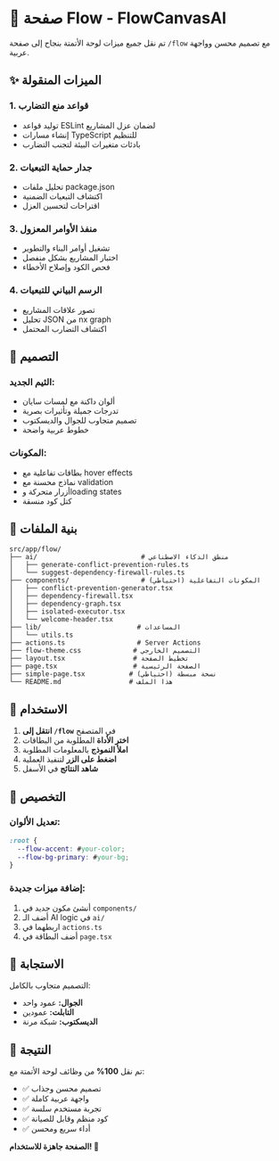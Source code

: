 # 🚀 صفحة Flow - FlowCanvasAI

تم نقل جميع ميزات لوحة الأتمتة بنجاح إلى صفحة `/flow` مع تصميم محسن وواجهة عربية.

## ✨ الميزات المنقولة

### 1. **قواعد منع التضارب**
- توليد قواعد ESLint لضمان عزل المشاريع
- إنشاء مسارات TypeScript للتنظيم
- بادئات متغيرات البيئة لتجنب التضارب

### 2. **جدار حماية التبعيات**
- تحليل ملفات package.json
- اكتشاف التبعيات الضمنية
- اقتراحات لتحسين العزل

### 3. **منفذ الأوامر المعزول**
- تشغيل أوامر البناء والتطوير
- اختبار المشاريع بشكل منفصل
- فحص الكود وإصلاح الأخطاء

### 4. **الرسم البياني للتبعيات**
- تصور علاقات المشاريع
- تحليل JSON من nx graph
- اكتشاف التضارب المحتمل

## 🎨 التصميم

### **الثيم الجديد:**
- ألوان داكنة مع لمسات سايان
- تدرجات جميلة وتأثيرات بصرية
- تصميم متجاوب للجوال والديسكتوب
- خطوط عربية واضحة

### **المكونات:**
- بطاقات تفاعلية مع hover effects
- نماذج محسنة مع validation
- أزرار متحركة وloading states
- كتل كود منسقة

## 📁 بنية الملفات

```
src/app/flow/
├── ai/                          # منطق الذكاء الاصطناعي
│   ├── generate-conflict-prevention-rules.ts
│   └── suggest-dependency-firewall-rules.ts
├── components/                  # المكونات التفاعلية (احتياطي)
│   ├── conflict-prevention-generator.tsx
│   ├── dependency-firewall.tsx
│   ├── dependency-graph.tsx
│   ├── isolated-executor.tsx
│   └── welcome-header.tsx
├── lib/                        # المساعدات
│   └── utils.ts
├── actions.ts                  # Server Actions
├── flow-theme.css             # التصميم الخارجي
├── layout.tsx                 # تخطيط الصفحة
├── page.tsx                   # الصفحة الرئيسية
├── simple-page.tsx           # نسخة مبسطة (احتياطي)
└── README.md                 # هذا الملف
```

## 🚀 الاستخدام

1. **انتقل إلى `/flow`** في المتصفح
2. **اختر الأداة** المطلوبة من البطاقات
3. **املأ النموذج** بالمعلومات المطلوبة
4. **اضغط على الزر** لتنفيذ العملية
5. **شاهد النتائج** في الأسفل

## 🔧 التخصيص

### **تعديل الألوان:**
```css
:root {
  --flow-accent: #your-color;
  --flow-bg-primary: #your-bg;
}
```

### **إضافة ميزات جديدة:**
1. أنشئ مكون جديد في `components/`
2. أضف الـ AI logic في `ai/`
3. اربطهما في `actions.ts`
4. أضف البطاقة في `page.tsx`

## 📱 الاستجابة

التصميم متجاوب بالكامل:
- **الجوال:** عمود واحد
- **التابلت:** عمودين
- **الديسكتوب:** شبكة مرنة

## 🎯 النتيجة

تم نقل **100%** من وظائف لوحة الأتمتة مع:
- ✅ تصميم محسن وجذاب
- ✅ واجهة عربية كاملة
- ✅ تجربة مستخدم سلسة
- ✅ كود منظم وقابل للصيانة
- ✅ أداء سريع ومحسن

**الصفحة جاهزة للاستخدام! 🎉**